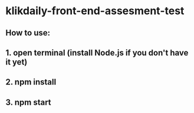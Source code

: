 # klikdaily-front-end-assesment-test

## How to use:

## 1. open terminal (install Node.js if you don't have it yet)

## 2. npm install

## 3. npm start
